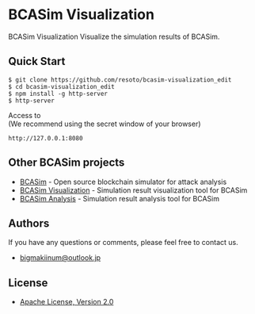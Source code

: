 # BCASim Visualization
BCASim Visualization Visualize the simulation results of BCASim.

## Quick Start
```
$ git clone https://github.com/resoto/bcasim-visualization_edit
$ cd bcasim-visualization_edit
$ npm install -g http-server
$ http-server
```
Access to 
<br>
(We recommend using the secret window of your browser)
```
http://127.0.0.1:8080
```

## Other BCASim projects

* [BCASim](https://github.com/resoto/bcasim_edit) - Open source blockchain simulator for attack analysis
* [BCASim Visualization](https://github.com/resoto/bcasim-visualization_edit) - Simulation result visualization tool for BCASim
* [BCASim Analysis](https://github.com/resoto/bcasim-analysis_edit) - Simulation result analysis tool for BCASim

## Authors
If you have any questions or comments, please feel free to contact us.
* bigmakiinum@outlook.jp

## License
* [Apache License, Version 2.0](https://www.apache.org/licenses/LICENSE-2.0)